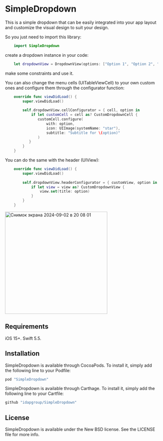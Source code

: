 # SimpleDropdown

This is a simple dropdown that can be easily integrated into your app layout and customize the visual design to suit your design.

So you just need to import this library:
```swift
    import SimpleDropdown
```
create a dropdown instance in your code:
```swift
    let dropdownView = DropdownView(options: ["Option 1", "Option 2", "Option 3"], customCellType: CustomDropdownCell.self, customCellIdentifier: "cell", customHeaderView: CustomDropdownView())
```
make some constraints and use it.

You can also change the menu cells (UITableViewCell) to your own custom ones and configure them through the configurator function:
```swift
    override func viewDidLoad() {
        super.viewDidLoad()
        
        self.dropdownView.cellConfigurator = { cell, option in
            if let customCell = cell as? CustomDropdownCell {
               customCell.configure(
                   with: option,
                   icon: UIImage(systemName: "star"),
                   subtitle: "Subtitle for \(option)"
               )
           }
        }
    }
```
You can do the same with the header (UIView):
```swift
    override func viewDidLoad() {
        super.viewDidLoad()
        
        self.dropdownView.headerConfigurator = { customView, option in
            if let view = view as? CustomDropdownView {
                view.set(title: option)
            }
        }
    }
```
<img width="337" alt="Снимок экрана 2024-09-02 в 20 08 01" src="https://github.com/user-attachments/assets/4555091b-7616-423e-932e-2f0101c9eae1">

## Requirements

iOS 15+. Swift 5.5.

## Installation

SimpleDropdown is available through CocoaPods. To install it, simply add the following line to your Podfile:
```ruby
pod "SimpleDropdown"
```
SimpleDropdown is available through Carthage. To install it, simply add the following line to your Cartfile:
```ruby
github "idapgroup/SimpleDropdown"
```
## License

SimpleDropdown is available under the New BSD license. See the LICENSE file for more info.

